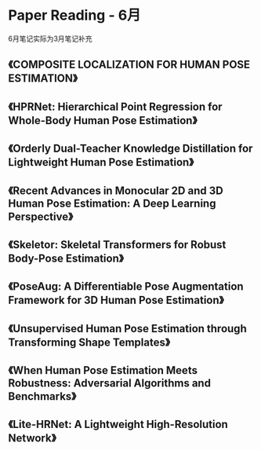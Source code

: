 # Paper Reading - 6月

6月笔记实际为3月笔记补充

## 《COMPOSITE LOCALIZATION FOR HUMAN POSE ESTIMATION》



## 《HPRNet: Hierarchical Point Regression for Whole-Body Human Pose Estimation》



## 《Orderly Dual-Teacher Knowledge Distillation for Lightweight Human Pose Estimation》



## 《Recent Advances in Monocular 2D and 3D Human Pose Estimation: A Deep Learning Perspective》

## 《Skeletor: Skeletal Transformers for Robust Body-Pose Estimation》



## 《PoseAug: A Differentiable Pose Augmentation Framework for 3D Human Pose Estimation》



## 《Unsupervised Human Pose Estimation through Transforming Shape Templates》



## 《When Human Pose Estimation Meets Robustness: Adversarial Algorithms and Benchmarks》



## 《Lite-HRNet: A Lightweight High-Resolution Network》

